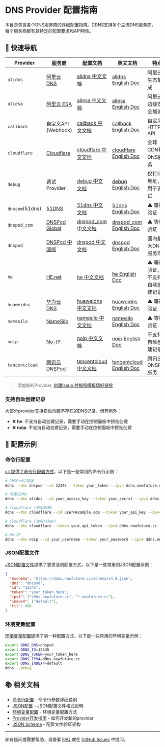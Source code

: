 # DNS Provider 配置指南

本目录包含各个DNS服务商的详细配置指南。DDNS支持多个主流DNS服务商，每个服务商都有其特定的配置要求和API特性。

## 🚀 快速导航

| Provider | 服务商 | 配置文档 | 英文文档 | 特点 |
|----------|--------|----------|----------|------|
| `alidns` | [阿里云 DNS](https://dns.console.aliyun.com/) | [alidns 中文文档](alidns.md) | [alidns English Doc](alidns.en.md) | 阿里云生态集成 |
| `aliesa` | [阿里云 ESA](https://esa.console.aliyun.com/) | [aliesa 中文文档](aliesa.md) | [aliesa English Doc](aliesa.en.md) | 阿里云边缘安全加速 |
| `callback` | 自定义API (Webhook) | [callback 中文文档](callback.md) | [callback English Doc](callback.en.md) | 自定义HTTP API |
| `cloudflare` | [Cloudflare](https://www.cloudflare.com/) | [cloudflare 中文文档](cloudflare.md) | [cloudflare English Doc](cloudflare.en.md) | 全球CDN和DNS服务 |
| `debug` | 调试Provider | [debug 中文文档](debug.md) | [debug English Doc](debug.en.md) | 仅打印IP地址，用于调试 |
| `dnscom`(51dns) | [51DNS](https://www.51dns.com/) | [51dns 中文文档](51dns.md) | [51dns English Doc](51dns.en.md) | ⚠️ 等待验证  |
| `dnspod_com` | [DNSPod Global](https://www.dnspod.com/) | [dnspod_com 中文文档](dnspod_com.md) | [dnspod_com English Doc](dnspod_com.en.md) | ⚠️ 等待验证  |
| `dnspod` | [DNSPod 中国版](https://www.dnspod.cn/) | [dnspod 中文文档](dnspod.md) | [dnspod English Doc](dnspod.en.md) | 国内最大DNS服务商 |
| `he` | [HE.net](https://dns.he.net/) | [he 中文文档](he.md) | [he English Doc](he.en.md) | ⚠️ 等待验证，不支持自动创建记录 |
| `huaweidns` | [华为云 DNS](https://www.huaweicloud.com/product/dns.html) | [huaweidns 中文文档](huaweidns.md) | [huaweidns English Doc](huaweidns.en.md) | ⚠️ 等待验证 |
| `namesilo` | [NameSilo](https://www.namesilo.com/) | [namesilo 中文文档](namesilo.md) | [namesilo English Doc](namesilo.en.md) | ⚠️ 等待验证 |
| `noip` | [No-IP](https://www.noip.com/) | [noip 中文文档](noip.md) | [noip English Doc](noip.en.md) | 不支持自动创建记录 |
| `tencentcloud` | [腾讯云 DNSPod](https://cloud.tencent.com/product/dns) | [tencentcloud 中文文档](tencentcloud.md) | [tencentcloud English Doc](tencentcloud.en.md) | 腾讯云DNSPod服务 |

> 添加新的Provider, [创建Issue,并按照模板填好链接](https://github.com/NewFuture/DDNS/issues/new?template=new-dns-provider.md)

### 支持自动创建记录

大部分provider支持自动创建不存在的DNS记录，但有例外：

- ❌ **he**: 不支持自动创建记录，需要手动在控制面板中预先创建
- ❌ **noip**: 不支持自动创建记录，需要手动在控制面板中预先创建

## 📝 配置示例

### 命令行配置

[cli 提供了命令行配置方式](../cli.md)，以下是一些常用的命令行示例：

```bash
# DNSPod中国版
ddns --dns dnspod --id 12345 --token your_token --ipv4 ddns.newfuture.cc

# 阿里云DNS
ddns --dns alidns --id your_access_key --token your_secret --ipv4 ddns.newfuture.cc

# Cloudflare (使用邮箱)
ddns --dns cloudflare --id user@example.com --token your_api_key --ipv4 ddns.newfuture.cc

# Cloudflare (使用Token)
ddns --dns cloudflare --token your_api_token --ipv4 ddns.newfuture.cc

# No-IP
ddns --dns noip --id your_username --token your_password --ipv4 ddns.newfuture.cc
```

### JSON配置文件

[JSON配置文件](../json.md)提供了更灵活的配置方式，以下是一些常用的JSON配置示例：

```json
{
  "$schema": "https://ddns.newfuture.cc/schema/v4.0.json",
  "dns": "dnspod",
  "id": "12345",
  "token": "your_token_here",
  "ipv4": ["ddns.newfuture.cc", "*.newfuture.cc"],
  "index4": ["default"],
  "ttl": 600
}
```

### 环境变量配置

[环境变量配置](../env.md)提供了另一种配置方式，以下是一些常用的环境变量示例：

```bash
export DDNS_DNS=dnspod
export DDNS_ID=12345
export DDNS_TOKEN=your_token_here
export DDNS_IPV4=ddns.newfuture.cc
export DDNS_INDEX4=default
ddns --debug
```

## 📚 相关文档

- [命令行配置](../cli.md) - 命令行参数详细说明
- [JSON配置](../json.md) - JSON配置文件格式说明  
- [环境变量配置](../env.md) - 环境变量配置方式
- [Provider开发指南](../dev/provider.md) - 如何开发新的provider
- [JSON Schema](../../schema/v4.0.json) - 配置文件验证架构

---

如有疑问或需要帮助，请查看 [FAQ](../../README.md#FAQ) 或在 [GitHub Issues](https://github.com/NewFuture/DDNS/issues) 中提问。

